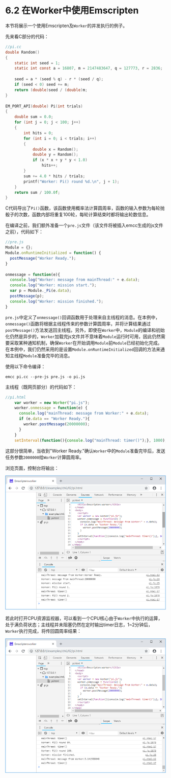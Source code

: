 # 6.2 在Worker中使用Emscripten

本节将展示一个使用Emscripten及`Worker`的并发执行的例子。

先来看C部分的代码：

```c
//pi.cc
double Random()
{
	static int seed = 1;
	static int const a = 16807, m = 2147483647, q = 127773, r = 2836;

	seed = a * (seed % q) - r * (seed / q);
	if (seed < 0) seed += m;
	return (double)seed / (double)m;
}

EM_PORT_API(double) Pi(int trials)
{
	double sum = 0.0;
	for (int j = 0; j < 100; j++)
	{
		int hits = 0;
		for (int i = 0; i < trials; i++)
		{
			double x = Random();
			double y = Random();
			if (x * x + y * y < 1.0)
				hits++;
		}
		sum += 4.0 * hits / trials;
		printf("Worker: Pi() round %d.\n", j + 1);
	}
	return sum / 100.0f;
}
```

C代码导出了`Pi()`函数，该函数使用概率法计算圆周率，函数的输入参数为每轮抛骰子的次数，函数内部将重复100轮，每轮计算结束时都将输出轮数信息。

在编译之前，我们额外准备一个`pre.js`文件（该文件将被插入emcc生成的js文件之前），代码如下：

```js
//pre.js
Module = {};
Module.onRuntimeInitialized = function() {
  postMessage("Worker Ready.");
}

onmessage = function(e){
  console.log("Worker: message from mainThread:" + e.data);
  console.log("Worker: mission start.");
  var p = Module._Pi(e.data);
  postMessage(p);
  console.log("Worker: mission finished.");
}
```

`pre.js`中定义了`onmessage()`回调函数用于处理来自主线程的消息。在本例中，`onmessage()`函数将根据主线程传来的参数计算圆周率，并将计算结果通过`postMessage()`方法发送回主线程。另外，即使在`Worker`中，`Module`的编译和初始化仍然是异步的，`Worker`加载完js文件并不意味着`Module`运行时可用，因此仍然需要采取某种通知机制，确保`Worker`在开始调用`Module`前`Module`已经初始化完成。在本例中，我们仍然采用的是设置`Module.onRuntimeInitialized`回调的方法来通知主线程`Module`准备完毕的消息。

使用以下命令编译：

```
emcc pi.cc --pre-js pre.js -o pi.js
```

主线程（既网页部分）的代码如下：

```js
//pi.html
    var worker = new Worker("pi.js");
    worker.onmessage = function(e) {
      console.log("mainThread: message from Worker:" + e.data);
      if (e.data == "Worker Ready."){
        worker.postMessage(20000000);
      }
    }
    setInterval(function(){console.log("mainThread: timer()");}, 1000);
```

这部分很简单，当收到"Worker Ready."确认`Worker`中的`Module`准备完毕后，发送任务参数`2000000`给`Worker`计算圆周率。

浏览页面，控制台将输出：

![](images/02-pi-start.png)

若此时打开CPU资源监视器，可以看到一个CPU核心由于`Worker`中执行的运算，处于满负荷状态；主线程并未阻塞仍然在定时输出timer日志，1~2分钟后，`Worker`执行完成，将传回圆周率结果：

![](images/02-pi-end.png)
